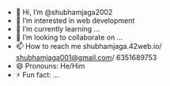 - 👋 Hi, I’m @shubhamjaga2002
- 👀 I’m interested in web development
- 🌱 I’m currently learning ...
- 💞️ I’m looking to collaborate on ...
- 📫 How to reach me shubhamjaga.42web.io/ shubhamjaga001@gmail.com/ 6351689753
- 😄 Pronouns: He/Him
- ⚡ Fun fact: ...

<!---
shubhamjaga2002/shubhamjaga2002 is a ✨ special ✨ repository because its `README.md` (this file) appears on your GitHub profile.
You can click the Preview link to take a look at your changes.
--->
